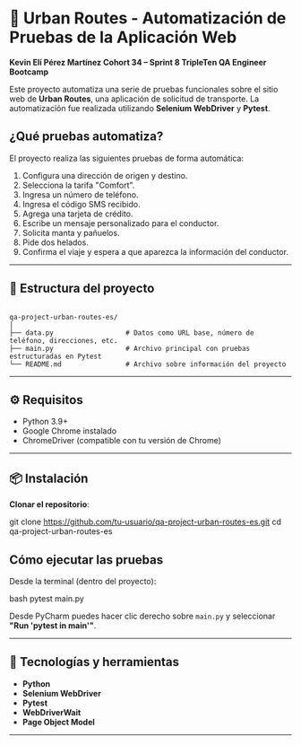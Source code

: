 # 🚕 Urban Routes - Automatización de Pruebas de la Aplicación Web
**Kevin Elí Pérez Martínez Cohort 34 – Sprint 8 TripleTen QA Engineer Bootcamp**

Este proyecto automatiza una serie de pruebas funcionales sobre el sitio web de **Urban Routes**, una aplicación de solicitud de transporte. La automatización fue realizada utilizando **Selenium WebDriver** y **Pytest**.

## ¿Qué pruebas automatiza?

El proyecto realiza las siguientes pruebas de forma automática:

1. Configura una dirección de origen y destino.
2. Selecciona la tarifa "Comfort".
3. Ingresa un número de teléfono.
4. Ingresa el código SMS recibido.
5. Agrega una tarjeta de crédito.
6. Escribe un mensaje personalizado para el conductor.
7. Solicita manta y pañuelos.
8. Pide dos helados.
9. Confirma el viaje y espera a que aparezca la información del conductor.

---

## 🧩 Estructura del proyecto

```

qa-project-urban-routes-es/
│
├── data.py                  # Datos como URL base, número de teléfono, direcciones, etc.
├── main.py                  # Archivo principal con pruebas estructuradas en Pytest
└── README.md                # Archivo sobre información del proyecto

````

---

## ⚙️ Requisitos

- Python 3.9+
- Google Chrome instalado
- ChromeDriver (compatible con tu versión de Chrome)

---

## 📦 Instalación

**Clonar el repositorio**:

git clone https://github.com/tu-usuario/qa-project-urban-routes-es.git
cd qa-project-urban-routes-es
  


##  Cómo ejecutar las pruebas

Desde la terminal (dentro del proyecto):

bash pytest main.py


Desde PyCharm puedes hacer clic derecho sobre `main.py` y seleccionar **"Run 'pytest in main'"**.

---

## 🧪 Tecnologías y herramientas

* **Python**
* **Selenium WebDriver**
* **Pytest**
* **WebDriverWait**
* **Page Object Model**

---